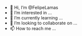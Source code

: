 - 👋 Hi, I’m @FelipeLamas
- 👀 I’m interested in ...
- 🌱 I’m currently learning ...
- 💞️ I’m looking to collaborate on ...
- 📫 How to reach me ...

<!---
FelipeLamas/FelipeLamas is a ✨ special ✨ repository because its `README.md` (this file) appears on your GitHub profile.
You can click the Preview link to take a look at your changes.
--->
